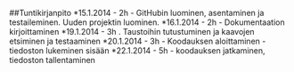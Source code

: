 ##Tuntikirjanpito
*15.1.2014 - 2h - GitHubin luominen, asentaminen ja testaileminen. Uuden projektin luominen.
*16.1.2014 - 2h - Dokumentaation kirjoittaminen
*19.1.2014 - 3h . Taustoihin tutustuminen ja kaavojen etsiminen ja testaaminen
*20.1.2014 - 3h - Koodauksen aloittaminen - tiedoston lukeminen sisään
*22.1.2014 - 5h - koodauksen jatkaminen, tiedoston tallentaminen
